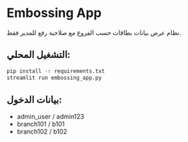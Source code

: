 # Embossing App

نظام عرض بيانات بطاقات حسب الفروع مع صلاحية رفع للمدير فقط.

## التشغيل المحلي:
```bash
pip install -r requirements.txt
streamlit run embossing_app.py
```

## بيانات الدخول:
- admin_user / admin123
- branch101 / b101
- branch102 / b102